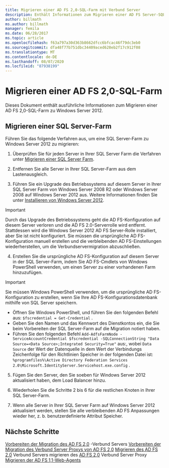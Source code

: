 ```yaml
---
title: Migrieren einer AD FS 2,0-SQL-Farm mit Verbund Server
description: Enthält Informationen zum Migrieren einer AD FS Server-SQL-Farm mit 2,0 zu Windows Server 2012.
author: billmath
ms.author: billmath
manager: femila
ms.date: 06/28/2017
ms.topic: article
ms.openlocfilehash: f63a797a30d363b8662dfcc6bfcac46f79dc3eb0
ms.sourcegitcommit: dfa48f77b751dbc34409aced628eb2f17c912f08
ms.translationtype: MT
ms.contentlocale: de-DE
ms.lasthandoff: 08/07/2020
ms.locfileid: "87938199"
---
```

# <a name="migrate-an-ad-fs-20-sql-farm"></a>Migrieren einer AD FS 2,0-SQL-Farm
Dieses Dokument enthält ausführliche Informationen zum Migrieren einer AD FS 2,0-SQL-Farm zu Windows Server 2012.


## <a name="migrate-a-sql-server-farm"></a>Migrieren einer SQL Server-Farm
 Führen Sie das folgende Verfahren aus, um eine SQL Server-Farm zu Windows Server 2012 zu migrieren:

1.  Überprüfen Sie für jeden Server in Ihrer SQL Server Farm die Verfahren unter [Migrieren einer SQL Server Farm](prepare-to-migrate-a-sql-server-farm.md).

2.  Entfernen Sie alle Server in Ihrer SQL Server-Farm aus dem Lastenausgleich.

3.  Führen Sie ein Upgrade des Betriebssystems auf diesem Server in Ihrer SQL Server Farm von Windows Server 2008 R2 oder Windows Server 2008 auf Windows Server 2012 aus. Weitere Informationen finden Sie unter [Installieren von Windows Server 2012](/previous-versions/windows/it-pro/windows-server-2012-R2-and-2012/jj134246(v=ws.11)).

> [!IMPORTANT]
>  Durch das Upgrade des Betriebssystems geht die AD FS-Konfiguration auf diesem Server verloren und die AD FS 2.0-Serverrolle wird entfernt. Stattdessen wird die Windows Server 2012 AD FS Server-Rolle installiert, aber Sie ist nicht konfiguriert. Sie müssen die ursprüngliche AD FS-Konfiguration manuell erstellen und die verbleibenden AD FS-Einstellungen wiederherstellen, um die Verbundservermigration abzuschließen.

4. Erstellen Sie die ursprüngliche AD FS-Konfiguration auf diesem Server in der SQL Server-Farm, indem Sie AD FS-Cmdlets von Windows PowerShell verwenden, um einen Server zu einer vorhandenen Farm hinzuzufügen.

> [!IMPORTANT]
>  Sie müssen Windows PowerShell verwenden, um die ursprüngliche AD FS-Konfiguration zu erstellen, wenn Sie Ihre AD FS-Konfigurationsdatenbank mithilfe von SQL Server speichern.

  - Öffnen Sie Windows PowerShell, und führen Sie den folgenden Befehl aus: `$fscredential = Get-Credential` .
  - Geben Sie den Namen und das Kennwort des Dienstkontos ein, die Sie beim Vorbereiten der SQL Server-Farm auf die Migration notiert haben.
  - Führen Sie den folgenden Befehl `Add-AdfsFarmNode -ServiceAccountCredential $fscredential -SQLConnectionString "Data Source=<Data Source>;Integrated Security=True"` aus:, wobei `Data Source` der Wert der Datenquelle in dem Wert der Verbindungs Zeichenfolge für den Richtlinien Speicher in der folgenden Datei ist: `%programfiles%\Active Directory Federation Services 2.0\Microsoft.IdentityServer.Servicehost.exe.config` .

5. Fügen Sie den Server, den Sie soeben für Windows Server 2012 aktualisiert haben, dem Load Balancer hinzu.

6. Wiederholen Sie die Schritte 2 bis 6 für die restlichen Knoten in Ihrer SQL Server-Farm.

7. Wenn alle Server in Ihrer SQL Server Farm auf Windows Server 2012 aktualisiert werden, stellen Sie alle verbleibenden AD FS Anpassungen wieder her, z. b. benutzerdefinierte Attribut Speicher.

## <a name="next-steps"></a>Nächste Schritte
 [Vorbereiten der Migration des AD FS 2,0](prepare-to-migrate-ad-fs-fed-server.md) -Verbund Servers [Vorbereiten der Migration des Verbund Server Proxys von AD FS 2,0](prepare-to-migrate-ad-fs-fed-proxy.md) [Migrieren des AD FS 2,0](migrate-the-ad-fs-fed-server.md) Verbund Servers migrieren des [AD FS 2,0](migrate-the-ad-fs-2-fed-server-proxy.md) Verbund Server Proxy [Migrieren der AD FS 1,1-Web-Agents](migrate-the-ad-fs-web-agent.md)
